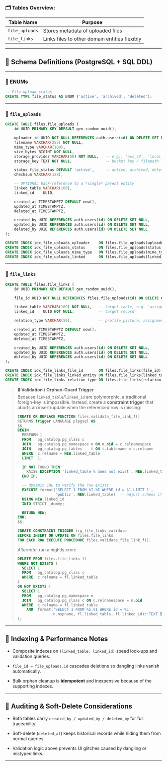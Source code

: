 
### 🗂️ Tables Overview:

|Table Name|Purpose|
|---|---|
|`file_uploads`|Stores metadata of uploaded files|
|`file_links`|Links files to other domain entities flexibly|

---

## 📄 Schema Definitions (PostgreSQL + SQL DDL)

---

### 🔧 **ENUMs**

```sql
-- File upload status
CREATE TYPE file_status AS ENUM ('active', 'archived', 'deleted');
```

---

### 📁 `file_uploads`

```sql
CREATE TABLE files.file_uploads (
    id UUID PRIMARY KEY DEFAULT gen_random_uuid(),

    uploader_id UUID NOT NULL REFERENCES auth.users(id) ON DELETE SET NULL,
    filename VARCHAR(255) NOT NULL,
    mime_type VARCHAR(100),
    size_bytes BIGINT NOT NULL,
    storage_provider VARCHAR(50) NOT NULL,   -- e.g., 'aws_s3', 'local_fs'
    storage_key TEXT NOT NULL,               -- bucket key / filepath

    status file_status DEFAULT 'active',     -- active, archived, deleted
    checksum VARCHAR(128),

    -- OPTIONAL back-reference to a *single* parent entity
    linked_table VARCHAR(100),
    linked_id    UUID,

    created_at TIMESTAMPTZ DEFAULT now(),
    updated_at TIMESTAMPTZ,
    deleted_at TIMESTAMPTZ,

    created_by UUID REFERENCES auth.users(id) ON DELETE SET NULL,
    updated_by UUID REFERENCES auth.users(id) ON DELETE SET NULL,
    deleted_by UUID REFERENCES auth.users(id) ON DELETE SET NULL
);

CREATE INDEX idx_file_uploads_uploader    ON files.file_uploads(uploader_id);
CREATE INDEX idx_file_uploads_status      ON files.file_uploads(status);
CREATE INDEX idx_file_uploads_mime_type   ON files.file_uploads(mime_type);
CREATE INDEX idx_file_uploads_linked      ON files.file_uploads(linked_table, linked_id);
```

---

### 🔗 `file_links`

```sql
CREATE TABLE files.file_links (
    id UUID PRIMARY KEY DEFAULT gen_random_uuid(),

    file_id UUID NOT NULL REFERENCES files.file_uploads(id) ON DELETE CASCADE,

    linked_table VARCHAR(100) NOT NULL,   -- target table, e.g. 'assignments'
    linked_id    UUID NOT NULL,           -- target record

    relation_type VARCHAR(50),            -- profile_picture, assignment_attachment …

    created_at TIMESTAMPTZ DEFAULT now(),
    updated_at TIMESTAMPTZ,
    deleted_at TIMESTAMPTZ,

    created_by UUID REFERENCES auth.users(id) ON DELETE SET NULL,
    updated_by UUID REFERENCES auth.users(id) ON DELETE SET NULL,
    deleted_by UUID REFERENCES auth.users(id) ON DELETE SET NULL
);

CREATE INDEX idx_file_links_file_id       ON files.file_links(file_id);
CREATE INDEX idx_file_links_linked_entity ON files.file_links(linked_table, linked_id);
CREATE INDEX idx_file_links_relation_type ON files.file_links(relation_type);
```

> **🔒 Validation / Orphan-Guard Trigger**  
> Because `linked_table`/`linked_id` are polymorphic, a traditional foreign-key is impossible. Instead, create a **constraint trigger** that aborts an insert/update when the referenced row is missing:
> 
> ```sql
> CREATE OR REPLACE FUNCTION files.validate_file_link_f()
> RETURNS trigger LANGUAGE plpgsql AS
> $$
> BEGIN
>   PERFORM 1
>   FROM   pg_catalog.pg_class c
>   JOIN   pg_catalog.pg_namespace n ON n.oid = c.relnamespace
>   JOIN   pg_catalog.pg_tables    t ON t.tablename = c.relname
>   WHERE  c.relname = NEW.linked_table
>   LIMIT  1;
> 
>   IF NOT FOUND THEN
>     RAISE EXCEPTION 'linked_table % does not exist', NEW.linked_table;
>   END IF;
> 
>   -- dynamic SQL to verify the row exists
>   EXECUTE format('SELECT 1 FROM %I.%I WHERE id = $1 LIMIT 1',
>                  'public', NEW.linked_table)  -- adjust schema if needed
>   USING NEW.linked_id
>   INTO STRICT _dummy;
> 
>   RETURN NEW;
> END;
> $$;
> 
> CREATE CONSTRAINT TRIGGER trg_file_links_validate
> BEFORE INSERT OR UPDATE ON files.file_links
> FOR EACH ROW EXECUTE PROCEDURE files.validate_file_link_f();
> ```
> 
> _Alternate_: run a nightly cron:
> 
> ```sql
> DELETE FROM files.file_links fl
> WHERE NOT EXISTS (
>   SELECT 1
>   FROM   pg_catalog.pg_class c
>   WHERE  c.relname = fl.linked_table
> )
> OR NOT EXISTS (
>   SELECT 1
>   FROM   pg_catalog.pg_namespace n
>   JOIN   pg_catalog.pg_class c ON c.relnamespace = n.oid
>   WHERE  c.relname = fl.linked_table
>     AND  format('SELECT 1 FROM %I.%I WHERE id = %L',
>                 n.nspname, fl.linked_table, fl.linked_id)::TEXT IS NOT NULL
> );
> ```

---

## 📌 Indexing & Performance Notes

- Composite indexes on `(linked_table, linked_id)` speed look-ups and validation queries.
    
- `file_id → file_uploads.id` cascades deletions so dangling links vanish automatically.
    
- Bulk orphan cleanup is **idempotent** and inexpensive because of the supporting indexes.
    

---

## 🔐 Auditing & Soft-Delete Considerations

- Both tables carry `created_by / updated_by / deleted_by` for full traceability.
    
- Soft-delete (`deleted_at`) keeps historical records while hiding them from normal queries.
    
- Validation logic above prevents UI glitches caused by dangling or mistyped links.
    

---